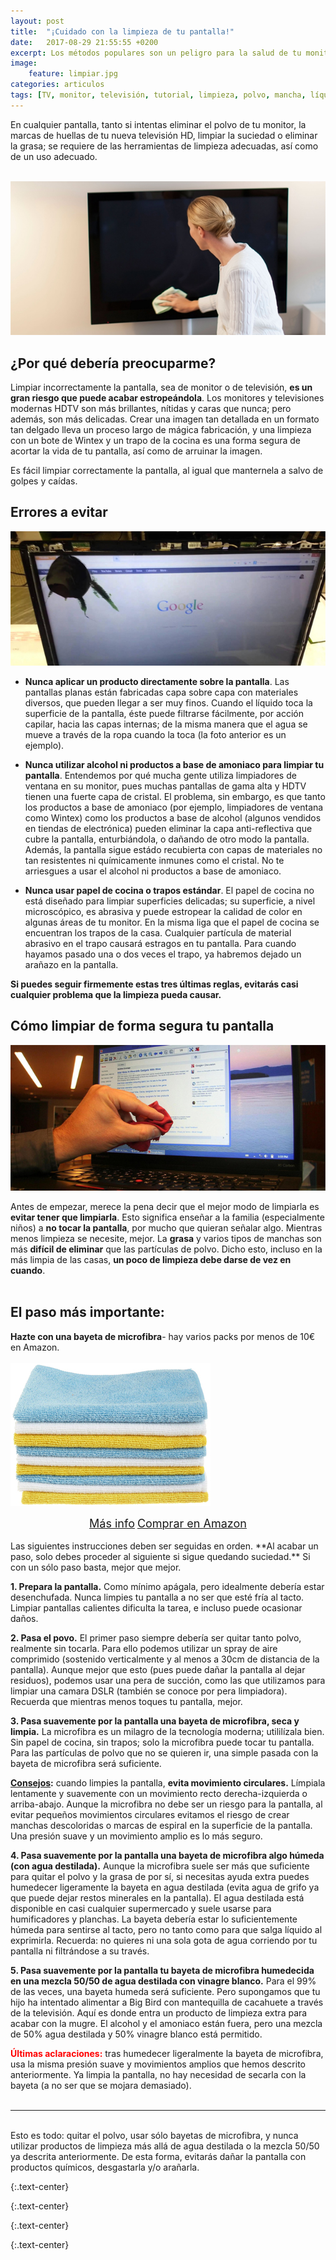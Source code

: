 ```yaml
---
layout: post
title:  "¡Cuidado con la limpieza de tu pantalla!"
date:   2017-08-29 21:55:55 +0200
excerpt: Los métodos populares son un peligro para la salud de tu monitor. En este artículo te enseñamos las herramientas y el procedimiento adecuado para la limpieza de la pantalla.
image:
    feature: limpiar.jpg
categories: articulos
tags: [TV, monitor, televisión, tutorial, limpieza, polvo, mancha, líquido]
---
```


En cualquier pantalla, tanto si intentas eliminar el polvo de tu monitor, la marcas de huellas de tu nueva televisión HD, limpiar la suciedad o eliminar la grasa; se requiere de las herramientas de limpieza adecuadas, así como de un uso adecuado.
<br /><br />
<!--more-->
<!-- more -->
![limpiar] <br />
## ¿Por qué debería preocuparme? 

Limpiar incorrectamente la pantalla, sea de monitor o de televisión, **es un gran riesgo que puede acabar estropeándola**. Los monitores y televisiones modernas HDTV son más brillantes, nítidas y caras que nunca; pero además, son más delicadas. Crear una imagen tan detallada en un formato tan delgado lleva un proceso largo de mágica fabricación, y una limpieza con un bote de Wintex y un trapo de la cocina es una forma segura de acortar la vida de tu pantalla, así como de arruinar la imagen.

Es fácil limpiar correctamente la pantalla, al igual que manternela a salvo de golpes y caídas.

## Errores a evitar
![errores-limpieza]<br />

- **Nunca aplicar un producto directamente sobre la pantalla**. Las pantallas planas están fabricadas capa sobre capa con materiales diversos, que pueden llegar a ser muy finos. Cuando el líquido toca la superficie de la pantalla, éste puede filtrarse fácilmente, por acción capilar, hacia las capas internas; de la misma manera que el agua se mueve a través de la ropa cuando la toca (la foto anterior es un ejemplo).

- **Nunca utilizar alcohol ni productos a base de amoniaco para limpiar tu pantalla**. Entendemos por qué mucha gente utiliza limpiadores de ventana en su monitor, pues muchas pantallas de gama alta y HDTV tienen una fuerte capa de cristal. El problema, sin embargo, es que tanto los productos a base de amoniaco (por ejemplo, limpiadores de ventana como Wintex) como los productos a base de alcohol (algunos vendidos en tiendas de electrónica) pueden eliminar la capa anti-reflectiva que cubre la pantalla, enturbiándola, o dañando de otro modo la pantalla. Además, la pantalla sigue estádo recubierta con capas de materiales no tan resistentes ni químicamente inmunes como el cristal. No te arriesgues a usar el alcohol ni productos a base de amoniaco.

- **Nunca usar papel de cocina o trapos estándar**. El papel de cocina no está diseñado para limpiar superficies delicadas; su superficie, a nivel microscópico, es abrasiva y puede estropear la calidad de color en algunas áreas de tu monitor. En la misma liga que el papel de cocina se encuentran los trapos de la casa. Cualquier partícula de material abrasivo en el trapo causará estragos en tu pantalla. Para cuando hayamos pasado una o dos veces el trapo, ya habremos dejado un arañazo en la pantalla.

**Si puedes seguir firmemente estas tres últimas reglas, evitarás casi cualquier problema que la limpieza pueda causar.**

## Cómo limpiar de forma segura tu pantalla
![limpiar-forma-segura]

Antes de empezar, merece la pena decir que el mejor modo de limpiarla es **evitar tener que limpiarla**. Esto significa enseñar a la familia (especialmente niños) a **no tocar la pantalla**, por mucho que quieran señalar algo. Mientras menos limpieza se necesite, mejor. La **grasa** y varios tipos de manchas son más **difícil de eliminar** que las partículas de polvo. Dicho esto, incluso en la más limpia de las casas, **un poco de limpieza debe darse de vez en cuando**.
<br /><br />
## El paso más importante:

**Hazte con una bayeta de microfibra**- hay varios packs por menos de 10€ en Amazon.
<br /><br />
![bayetas-microfibra]
<center><a href="http://amzn.to/2fvkJdt" class="btn-infor"><font size="4">Más info</font></a>             <a href="http://amzn.to/2fvkJdt" class="btn-ama"><font size="4">Comprar en Amazon</font></a></center>
<br />
Las siguientes instrucciones deben ser seguidas en orden. **Al acabar un paso, solo debes proceder al siguiente si sigue quedando suciedad.** Si con un sólo paso basta, mejor que mejor.

**1. Prepara la pantalla.** Como mínimo apágala, pero idealmente debería estar desenchufada. Nunca limpies tu pantalla a no ser que esté fría al tacto. Limpiar pantallas calientes dificulta la tarea, e incluso puede ocasionar daños.

**2. Pasa el povo.** El primer paso siempre debería ser quitar tanto polvo, realmente sin tocarla. Para ello podemos utilizar un spray de aire comprimido (sostenido verticalmente y al menos a 30cm de distancia de la pantalla). Aunque mejor que esto (pues puede dañar la pantalla al dejar residuos), podemos usar una pera de succión, como las que utilizamos para limpiar una camara DSLR (también se conoce por pera limpiadora). Recuerda que mientras menos toques tu pantalla, mejor.

**3. Pasa suavemente por la pantalla una bayeta de microfibra, seca y limpia.** La microfibra es un milagro de la tecnología moderna; utililízala bien. Sin papel de cocina, sin trapos; solo la microfibra puede tocar tu pantalla. Para las partículas de polvo que no se quieren ir, una simple pasada con la bayeta de microfibra será suficiente.

**<u>Consejos</u>:** cuando limpies la pantalla, **evita movimiento circulares.** Límpiala lentamente y suavemente con un movimiento recto derecha-izquierda o arriba-abajo. Aunque la microfibra no debe ser un riesgo para la pantalla, al evitar pequeños movimientos circulares evitamos el riesgo de crear manchas descoloridas o marcas de espiral en la superficie de la pantalla. Una presión suave y un movimiento amplio es lo más seguro.

**4. Pasa suavemente por la pantalla una bayeta de microfibra algo húmeda (con agua destilada).** Aunque la microfibra suele ser más que suficiente para quitar el polvo y la grasa de por sí, si necesitas ayuda extra puedes humedecer ligeramente la bayeta en agua destilada (evita agua de grifo ya que puede dejar restos minerales en la pantalla). El agua destilada está disponible en casi cualquier supermercado y suele usarse para humificadores y planchas. La bayeta debería estar lo suficientemente húmeda para sentirse al tacto, pero no tanto como para que salga líquido al exprimirla. Recuerda: no quieres ni una sola gota de agua corriendo por tu pantalla ni filtrándose a su través.

**5. Pasa suavemente por la pantalla tu bayeta de microfibra humedecida en una mezcla 50/50 de agua destilada con vinagre blanco.** Para el 99% de las veces, una bayeta humeda será suficiente. Pero supongamos que tu hijo ha intentado alimentar a Big Bird con mantequilla de cacahuete a través de la televisión. Aquí es donde entra un producto de limpieza extra para acabar con la mugre. El alcohol y el amoniaco están fuera, pero una mezcla de 50% agua destilada y 50% vinagre blanco está permitido.

**<font color="red">Últimas aclaraciones:</font>** tras humedecer ligeralmente la bayeta de microfibra, usa la misma presión suave y movimientos amplios que hemos descrito anteriormente. Ya limpia la pantalla, no hay necesidad de secarla con la bayeta (a no ser que se mojara demasiado).<br /><br />

_____________________________________________________________________________________
<br />Esto es todo: quitar el polvo, usar sólo bayetas de microfibra, y nunca utilizar productos de limpieza más allá de agua destilada o la mezcla 50/50 ya descrita anteriormente. De esta forma, evitarás dañar la pantalla con productos químicos, desgastarla y/o arañarla.
<br />


[limpiar]: /images/pictures/limpiar.jpg
{:.text-center}

[errores-limpieza]: /images/pictures/errores-limpieza.jpg
{:.text-center}

[limpiar-forma-segura]: /images/pictures/limpiar-forma-segura.jpg
{:.text-center}

[bayetas-microfibra]: /images/pictures/bayetas-microfibra.jpg
{:.text-center}

